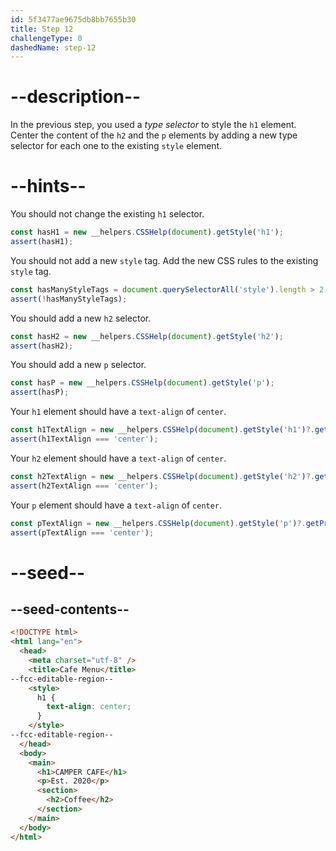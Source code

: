 ```yaml
---
id: 5f3477ae9675db8bb7655b30
title: Step 12
challengeType: 0
dashedName: step-12
---
```


# --description--

In the previous step, you used a <dfn>type selector</dfn> to style the `h1` element. Center the content of the `h2` and the `p` elements by adding a new type selector for each one to the existing `style` element.

# --hints--

You should not change the existing `h1` selector.

```js
const hasH1 = new __helpers.CSSHelp(document).getStyle('h1');
assert(hasH1);
```

You should not add a new `style` tag. Add the new CSS rules to the existing `style` tag.

```js
const hasManyStyleTags = document.querySelectorAll('style').length > 2;
assert(!hasManyStyleTags);
```

You should add a new `h2` selector.

```js
const hasH2 = new __helpers.CSSHelp(document).getStyle('h2');
assert(hasH2);
```

You should add a new `p` selector.

```js
const hasP = new __helpers.CSSHelp(document).getStyle('p');
assert(hasP);
```

Your `h1` element should have a `text-align` of `center`.

```js
const h1TextAlign = new __helpers.CSSHelp(document).getStyle('h1')?.getPropertyValue('text-align');
assert(h1TextAlign === 'center');
```

Your `h2` element should have a `text-align` of `center`.

```js
const h2TextAlign = new __helpers.CSSHelp(document).getStyle('h2')?.getPropertyValue('text-align');
assert(h2TextAlign === 'center');
```

Your `p` element should have a `text-align` of `center`.

```js
const pTextAlign = new __helpers.CSSHelp(document).getStyle('p')?.getPropertyValue('text-align');
assert(pTextAlign === 'center');
```

# --seed--

## --seed-contents--

```html
<!DOCTYPE html>
<html lang="en">
  <head>
    <meta charset="utf-8" />
    <title>Cafe Menu</title>
--fcc-editable-region--
    <style>
      h1 {
        text-align: center;
      }
    </style>
--fcc-editable-region--
  </head>
  <body>
    <main>
      <h1>CAMPER CAFE</h1>
      <p>Est. 2020</p>
      <section>
        <h2>Coffee</h2>
      </section>
    </main>
  </body>
</html>
```

